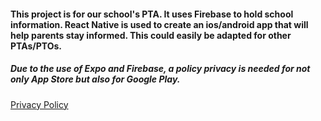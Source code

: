 <h4>
  This project is for our school's PTA.  It uses Firebase to hold school information. React Native is used to create an ios/android app that will help parents stay informed.  This could easily be adapted for other PTAs/PTOs.
</h4>

<h5>
  Due to the use of Expo and Firebase, a policy privacy is needed for not only App Store but also for Google Play.
</h5>

<a href="https://efl7a.github.io/PrivacyPolicy/">Privacy Policy</a>
